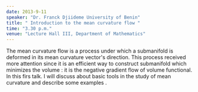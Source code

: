 ```yaml
---
date: 2013-9-11
speaker: "Dr. Franck Djiideme University of Benin"
title: " Introduction to the mean curvature flow "
time: "3.30 p.m." 
venue: "Lecture Hall III, Department of Mathematics"
---
```

The mean curvature flow is a process under which a submanifold is deformed in its mean curvature vector's direction. This process received more attention since it is an efficient way to construct submanifold which minimizes the volume : it is the negative gradient flow of volume functional. In this firs talk. I will discuss about basic tools in the study of mean curvature and describe some examples .

